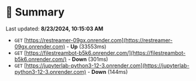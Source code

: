 # 📖 Summary
Last updated: **8/23/2024, 10:15:03 AM**

- `GET` [https://restreamer-09gx.onrender.com](https://restreamer-09gx.onrender.com) - **Up** (33553ms)
- `GET` [https://filestreambot-b5k6.onrender.com/](https://filestreambot-b5k6.onrender.com/) - **Down** (301ms)
- `GET` [https://jupyterlab-python3-12-3.onrender.com](https://jupyterlab-python3-12-3.onrender.com) - **Down** (144ms)
